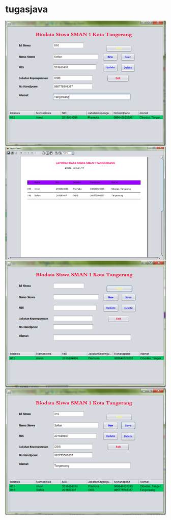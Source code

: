 # tugasjava
![alt](https://github.com/imronfirdaus/tugasjava/blob/master/images/input.png)
![alt](https://github.com/imronfirdaus/tugasjava/blob/master/images/laporan.png)
<br>
![alt](https://github.com/imronfirdaus/tugasjava/blob/master/images/load.png)
<br>
![alt](https://github.com/imronfirdaus/tugasjava/blob/master/images/save.png)
<br>
